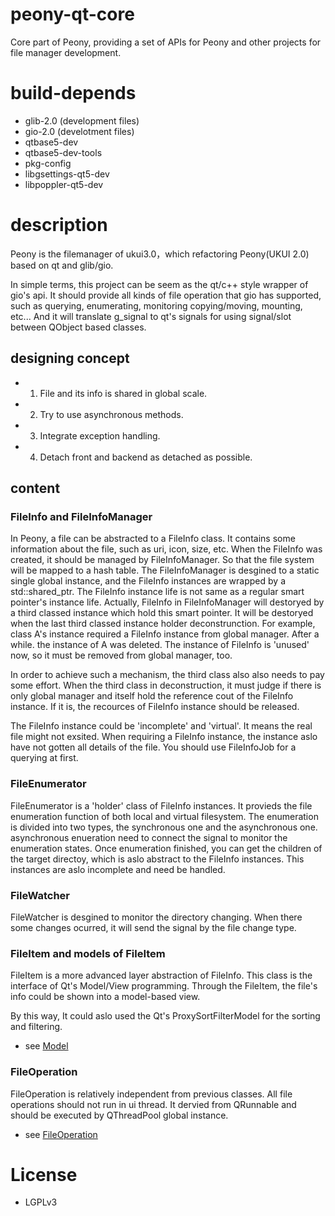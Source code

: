 # peony-qt-core
Core part of Peony, providing a set of APIs for Peony and other projects for file manager development.

# build-depends
- glib-2.0 (development files)
- gio-2.0 (develotment files)
- qtbase5-dev
- qtbase5-dev-tools
- pkg-config
- libgsettings-qt5-dev
- libpoppler-qt5-dev

# description
Peony is the filemanager of ukui3.0，which refactoring Peony(UKUI 2.0) based on qt and glib/gio.

In simple terms, this project can be seem as the qt/c++ style wrapper of gio's api. It should provide all kinds of file operation that gio has supported, such as querying, enumerating, monitoring copying/moving, mounting, etc... And it will translate g_signal to qt's signals for using signal/slot between QObject based classes.

## designing concept
- 1. File and its info is shared in global scale.
- 2. Try to use asynchronous methods.
- 3. Integrate exception handling.
- 4. Detach front and backend as detached as possible.

## content
### FileInfo and FileInfoManager
In Peony, a file can be abstracted to a FileInfo class. It contains some information about the file, such as uri, icon, size, etc. When the FileInfo was created, it should be managed by FileInfoManager. So that the file system will be mapped to a hash table.
The FileInfoManager is desgined to a static single global instance, and the FileInfo instances are wrapped by a std::shared_ptr.
The FileInfo instance life is not same as a regular smart pointer's instance life.
Actually, FileInfo in FileInfoManager will destoryed by a third classed instance which hold this smart pointer. It will be destoryed when the last third classed instance holder deconstrunction.
For example, class A's instance required a FileInfo instance from global manager.
After a while. the instance of A was deleted. The instance of FileInfo is 'unused' now, so it must be removed from global manager, too.

In order to achieve such a mechanism, the third class also also needs to pay some effort. When the third class in deconstruction, it must judge if there is only global manager and itself hold the reference cout of the FileInfo instance.
If it is, the recources of FileInfo instance should be released.

The FileInfo instance could be 'incomplete' and 'virtual'. It means the real file might not exsited. When requiring a FileInfo instance, the instance aslo have not gotten all details of the file. You should use FileInfoJob for a querying at first.

### FileEnumerator
FileEnumerator is a 'holder' class of FileInfo instances. It provieds the file enumeration function of both local and virtual filesystem.
The enumeration is divided into two types, the synchronous one and the asynchronous one. asynchronous enueration need to connect the signal to monitor the enumeration states. Once enumeration finished, you can get the children of the target directoy, which is aslo abstract to the FileInfo instances. This instances are aslo incomplete and need be handled.

### FileWatcher
FileWatcher is desgined to monitor the directory changing. When there some changes ocurred, it will send the signal by the file change type.

### FileItem and models of FileItem
FileItem is a more advanced layer abstraction of FileInfo. This class is the interface of Qt's Model/View programming.
Through the FileItem, the file's info could be shown into a model-based view.

By this way, It could aslo used the Qt's ProxySortFilterModel for the sorting and filtering.

- see [Model](model/README.md)

### FileOperation
FileOperation is relatively independent from previous classes. All file operations should not run in ui thread. It dervied from QRunnable and should be executed by QThreadPool global instance.

- see [FileOperation](file-operation/README.md)

# License
- LGPLv3
